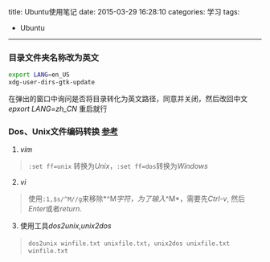 title: Ubuntu使用笔记
date: 2015-03-29 16:28:10
categories: 学习
tags:
- Ubuntu
---

### 目录文件夹名称改为英文
```bash
export LANG=en_US
xdg-user-dirs-gtk-update
```
在弹出的窗口中询问是否将目录转化为英文路径，同意并关闭，然后改回中文 *epxort LANG=zh_CN* 重启就行
<!--more-->

### Dos、Unix文件编码转换 [参考](https://kb.iu.edu/d/acux)
1. *vim*
 > `:set ff=unix` 转换为*Unix*，`:set ff=dos`转换为*Windows*
2. *vi*
 > 使用`:1,$s/^M//g`来移除*^M*字符，为了输入*^M*，需要先*Ctrl-v*, 然后*Enter*或者*return*.
3. 使用工具*dos2unix*,*unix2dos*
 > `dos2unix winfile.txt unixfile.txt`，`unix2dos unixfile.txt winfile.txt`